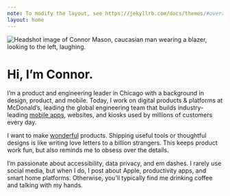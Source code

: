 ```yaml
---
note: To modify the layout, see https://jekyllrb.com/docs/themes/#overriding-theme-defaults
layout: home
---
```


<div class="box">

<img class="headshot" src="./images/headshot.jpeg" alt="Headshot image of Connor Mason, caucasian man wearing a blazer, looking to the left, laughing.">

# Hi, I’m Connor<span class="dot">.</span>

I’m a product and engineering leader in Chicago with a background in design, product, and mobile. Today, I work on digital products & platforms at McDonald’s, leading the global engineering team that builds industry-leading [mobile apps](https://apple.co/3Hll1QM), websites, and kiosks used by millions of customers every day.

I want to make [wonderful](https://bit.ly/3HiCadM) products. Shipping useful tools or thoughtful designs is like writing love letters to a billion strangers. This keeps product work fun, but also reminds me to obsess over the details.

I’m passionate about accessibility, data privacy, and em dashes. I rarely use social media, but when I do, I post about Apple, productivity apps, and smart home platforms. Otherwise, you’ll typically find me drinking coffee and talking with my hands. 

</div>